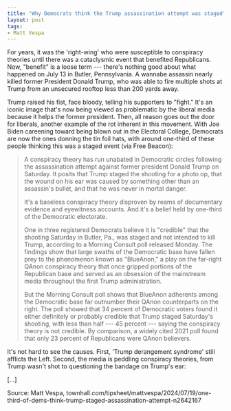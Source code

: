 ```yaml
---
title: "Why Democrats think the Trump assassination attempt was staged"
layout: post
tags:
- Matt Vespa
---
```


For years, it was the 'right-wing' who were susceptible to conspiracy theories until there was a cataclysmic event that benefited Republicans. Now, "benefit" is a loose term --- there's nothing good about what happened on July 13 in Butler, Pennsylvania. A wannabe assassin nearly killed former President Donald Trump, who was able to fire multiple shots at Trump from an unsecured rooftop less than 200 yards away.

Trump raised his fist, face bloody, telling his supporters to "fight." It's an iconic image that's now being viewed as problematic by the liberal media because it helps the former president. Then, all reason goes out the door for liberals, another example of the rot inherent in this movement. With Joe Biden careening toward being blown out in the Electoral College, Democrats are now the ones donning the tin foil hats, with around one-third of these people thinking this was a staged event (via Free Beacon):

> A conspiracy theory has run unabated in Democratic circles following the assassination attempt against former president Donald Trump on Saturday. It posits that Trump staged the shooting for a photo op, that the wound on his ear was caused by something other than an assassin's bullet, and that he was never in mortal danger.
>
> It's a baseless conspiracy theory disproven by reams of documentary evidence and eyewitness accounts. And it's a belief held by one-third of the Democratic electorate.
>
> One in three registered Democrats believe it is "credible" that the shooting Saturday in Butler, Pa., was staged and not intended to kill Trump, according to a Morning Consult poll released Monday. The findings show that large swaths of the Democratic base have fallen prey to the phenomenon known as "BlueAnon," a play on the far-right QAnon conspiracy theory that once gripped portions of the Republican base and served as an obsession of the mainstream media throughout the first Trump administration.
>
> But the Morning Consult poll shows that BlueAnon adherents among the Democratic base far outnumber their QAnon counterparts on the right. The poll showed that 34 percent of Democratic voters found it either definitely or probably credible that Trump staged Saturday's shooting, with less than half --- 45 percent --- saying the conspiracy theory is not credible. By comparison, a widely cited 2021 poll found that only 23 percent of Republicans were QAnon believers.

It's not hard to see the causes. First, 'Trump derangement syndrome' still afflicts the Left. Second, the media is peddling conspiracy theories, from Trump wasn't shot to questioning the bandage on Trump's ear:

[...]

Source: Matt Vespa, townhall.com/tipsheet/mattvespa/2024/07/19/one-third-of-dems-think-trump-staged-assassination-attempt-n2642167
